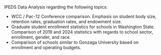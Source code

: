 IPEDS Data Analysis regarding the following topics: 
- WCC / Pac-12 Conference comparison. Emphasis on student body size, retention rates, graduation rates, and endowment size.
- Graduate student enrollment statistics for schools in Washington State. Comparison of 2019 and 2024 statistics with regards to school sector, enrollment, gender, and race.
- Comparison of schools similar to Gonzaga University based on enrollment and operating budgets.
